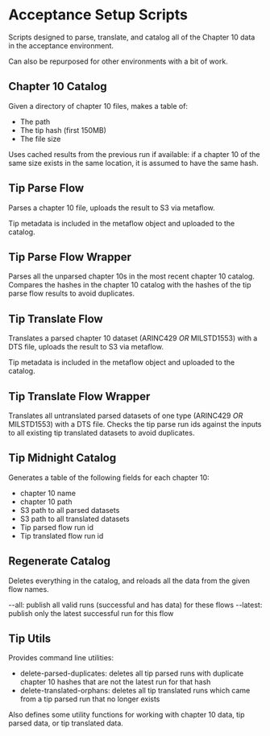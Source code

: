 # Acceptance Setup Scripts

Scripts designed to parse, translate, and catalog all of the Chapter 10 data in the acceptance environment. 

Can also be repurposed for other environments with a bit of work.

## Chapter 10 Catalog

Given a directory of chapter 10 files, makes a table of:
- The path
- The tip hash (first 150MB)
- The file size

Uses cached results from the previous run if available: if a chapter 10 of the same size exists in the same location, it is assumed to have the same hash.

## Tip Parse Flow

Parses a chapter 10 file, uploads the result to S3 via metaflow.

Tip metadata is included in the metaflow object and uploaded to the catalog.

## Tip Parse Flow Wrapper

Parses all the unparsed chapter 10s in the most recent chapter 10 catalog. Compares the hashes in the chapter 10 catalog with the hashes of the tip parse flow results to avoid duplicates.

## Tip Translate Flow

Translates a parsed chapter 10 dataset (ARINC429 *OR* MILSTD1553) with a DTS file, uploads the result to S3 via metaflow.

Tip metadata is included in the metaflow object and uploaded to the catalog.

## Tip Translate Flow Wrapper

Translates all untranslated parsed datasets of one type (ARINC429 *OR* MILSTD1553) with a DTS file. Checks the tip parse run ids against the inputs to all existing tip translated datasets to avoid duplicates.

## Tip Midnight Catalog

Generates a table of the following fields for each chapter 10:
- chapter 10 name
- chapter 10 path
- S3 path to all parsed datasets
- S3 path to all translated datasets
- Tip parsed flow run id
- Tip translated flow run id

## Regenerate Catalog

Deletes everything in the catalog, and reloads all the data from the given flow names.

--all: publish all valid runs (successful and has data) for these flows
--latest: publish only the latest successful run for this flow

## Tip Utils

Provides command line utilities:
- delete-parsed-duplicates: deletes all tip parsed runs with duplicate chapter 10 hashes that are not the latest run for that hash
- delete-translated-orphans: deletes all tip translated runs which came from a tip parsed run that no longer exists

Also defines some utility functions for working with chapter 10 data, tip parsed data, or tip translated data. 
